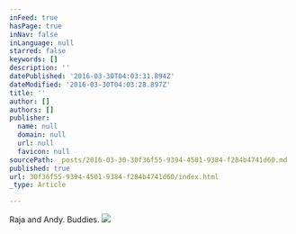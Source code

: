 ```yaml
---
inFeed: true
hasPage: true
inNav: false
inLanguage: null
starred: false
keywords: []
description: ''
datePublished: '2016-03-30T04:03:31.894Z'
dateModified: '2016-03-30T04:03:28.897Z'
title: ''
author: []
authors: []
publisher:
  name: null
  domain: null
  url: null
  favicon: null
sourcePath: _posts/2016-03-30-30f36f55-9394-4501-9384-f284b4741d60.md
published: true
url: 30f36f55-9394-4501-9384-f284b4741d60/index.html
_type: Article

---
```

Raja and Andy. Buddies.
![](https://the-grid-user-content.s3-us-west-2.amazonaws.com/86447e26-9754-4eba-a5be-f45a4bde2b0a.jpg)